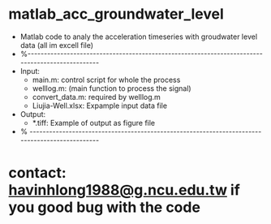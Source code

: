 # matlab_acc_groundwater_level
- Matlab code to analy the acceleration timeseries with groudwater level data (all im excell file)
- %------------------------------------------------------------------------------------------------
- Input: 
	- main.m: control script for whole the process
	- welllog.m: (main function to process the signal)
	- convert_data.m: required by welllog.m
	- Liujia-Well.xlsx: Expample input data file
- Output:
	- *.tiff: Example of output as figure file
- % -----------------------------------------------------------------------------------------------
# contact: havinhlong1988@g.ncu.edu.tw if you good bug with the code
